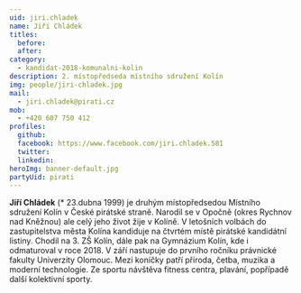 ```yaml
---
uid: jiri.chladek
name: Jiří Chládek
titles:
  before: 
  after:
category:
  - kandidat-2018-komunalni-kolin
description: 2. místopředseda místního sdružení Kolín
img: people/jiri-chladek.jpg
mail:
  - jiri.chladek@pirati.cz
mob:
  - +420 607 750 412
profiles:
  github:
  facebook: https://www.facebook.com/jiri.chladek.581
  twitter:
  linkedin:
heroImg: banner-default.jpg
partyUid: pirati
---
```


**Jiří Chládek** (* 23.dubna 1999) je druhým místopředsedou Místního sdružení Kolín v České pirátské straně. Narodil se v Opočně (okres Rychnov nad Kněžnou) ale celý jeho život žije v Kolíně. V letošních volbách do zastupitelstva města Kolína kandiduje na čtvrtém místě pirátské kandidátní listiny. Chodil na 3. ZŠ Kolín, dále pak na Gymnázium Kolín, kde i odmaturoval v roce 2018. V září nastupuje do prvního ročníku právnické fakulty Univerzity Olomouc. Mezi koníčky patří příroda, četba, muzika a moderní technologie. Ze sportu návštěva fitness centra, plavání, popřípadě další kolektivní sporty.
